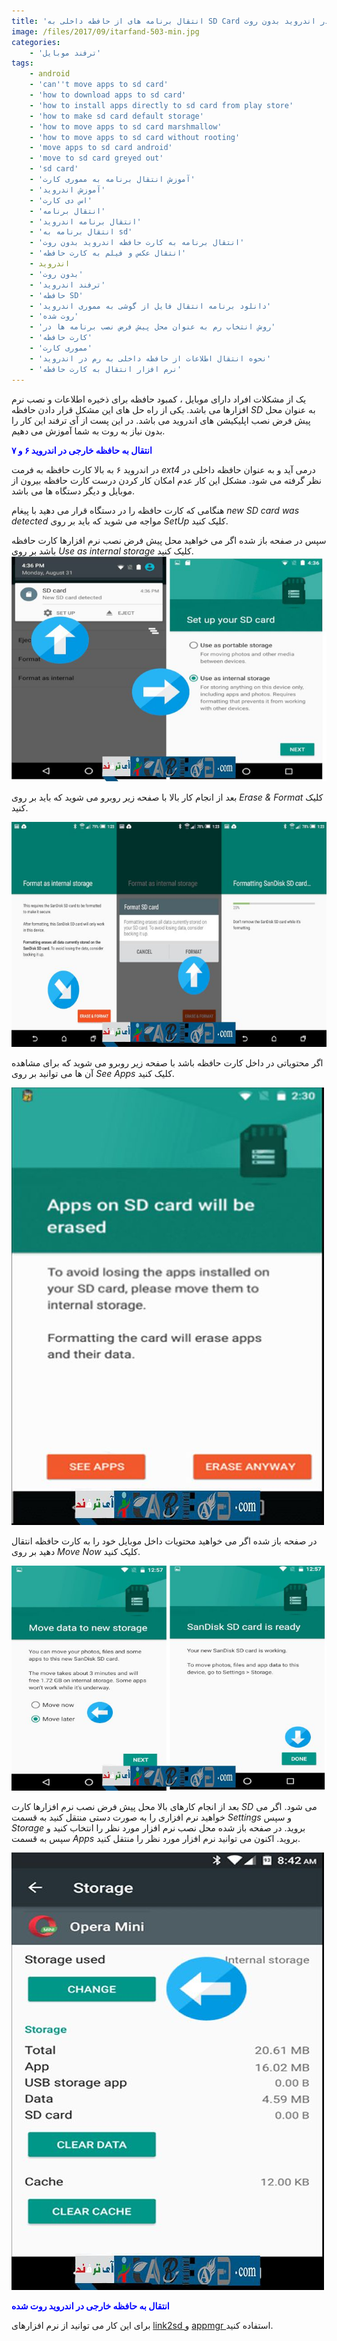 ```yaml
---
title: 'انتقال برنامه های از حافظه داخلی به SD Card در اندروید بدون روت'
image: /files/2017/09/itarfand-503-min.jpg
categories:
    - 'ترفند موبایل'
tags:
    - android
    - 'can''t move apps to sd card'
    - 'how to download apps to sd card'
    - 'how to install apps directly to sd card from play store'
    - 'how to make sd card default storage'
    - 'how to move apps to sd card marshmallow'
    - 'how to move apps to sd card without rooting'
    - 'move apps to sd card android'
    - 'move to sd card greyed out'
    - 'sd card'
    - 'آموزش انتقال برنامه به مموری کارت'
    - 'آموزش اندروید'
    - 'اس دی کارت'
    - 'انتقال برنامه'
    - 'انتقال برنامه اندروید'
    - 'انتقال برنامه به sd'
    - 'انتقال برنامه به کارت حافظه اندروید بدون روت'
    - 'انتقال عکس و فیلم به کارت حافظه'
    - اندروید
    - 'بدون روت'
    - 'ترفند اندروید'
    - 'حافظه SD'
    - 'دانلود برنامه انتقال فایل از گوشی به مموری اندروید'
    - 'روت شده'
    - 'روش انتخاب رم به عنوان محل پیش فرض نصب برنامه ها در'
    - 'کارت حافظه'
    - 'مموری کارت'
    - 'نحوه انتقال اطلاعات از حافظه داخلی به رم در اندروید'
    - 'نرم افزار انتقال به کارت حافظه'
---
```


یک از مشکلات افراد دارای موبایل ، کمبود حافظه برای ذخیره اطلاعات و نصب نرم افزارها می باشد. یکی از راه حل های این مشکل قرار دادن حافظه *SD* به عنوان محل پیش فرض نصب اپلیکیشن های اندروید می باشد. در این پست از آی ترفند این کار را بدون نیاز به روت به شما آموزش می دهیم.

**<span style="color: #0000ff;">انتقال به حافظه خارجی در اندروید ۶ و ۷</span>**

در اندروید ۶ به بالا کارت حافظه به فرمت *ext4* درمی آید و به عنوان حافظه داخلی در نظر گرفته می شود. مشکل این کار عدم امکان کار کردن درست کارت حافظه بیرون از موبایل و دیگر دستگاه ها می باشد.

هنگامی که کارت حافظه را در دستگاه قرار می دهید با پیغام *new SD card was detected* مواجه می شوید که باید بر روی *SetUp* کلیک کنید.

سپس در صفحه باز شده اگر می خواهید محل پیش فرض نصب نرم افزارها کارت حافظه باشد بر روی *Use as internal storage* کلیک کنید.
![mhkarami97](/files/2017/09/itarfand-498-min.jpg)  

بعد از انجام کار بالا با صفحه زیر روبرو می شوید که باید بر روی *Erase &amp; Format* کلیک کنید.

![mhkarami97](/files/2017/09/itarfand-499-min.jpg)  

اگر محتویاتی در داخل کارت حافظه باشد با صفحه زیر روبرو می شوید که برای مشاهده آن ها می توانید بر روی *See Apps* کلیک کنید.

![mhkarami97](/files/2017/09/itarfand-501-min.jpg)  

در صفحه باز شده اگر می خواهید محتویات داخل موبایل خود را به کارت حافظه انتقال دهید بر روی *Move Now* کلیک کنید.

![mhkarami97](/files/2017/09/itarfand-500-min.jpg)  

بعد از انجام کارهای بالا محل پیش فرض نصب نرم افزارها کارت *SD* می شود. اگر می خواهید نرم افزاری را به صورت دستی منتقل کنید به قسمت *Settings* و سپس *Storage* بروید. در صفحه باز شده محل نصب نرم افزار مورد نظر را انتخاب کنید و سپس به قسمت *Apps* بروید. اکنون می توانید نرم افزار مورد نظر را منتقل کنید.

![mhkarami97](/files/2017/09/itarfand-502-min.jpg)  

<span style="color: #0000ff;">**انتقال به حافظه خارجی در اندروید روت شده**</span>

برای این کار می توانید از نرم افزارهای <span style="color: #008000;">[link2sd ](http://www.farsroid.com/link2sd-plus-android/)</span>و <span style="color: #008000;">[appmgr ](http://www.farsroid.com/appmgr-pro-iii-app-2-sd/)</span>استفاده کنید.